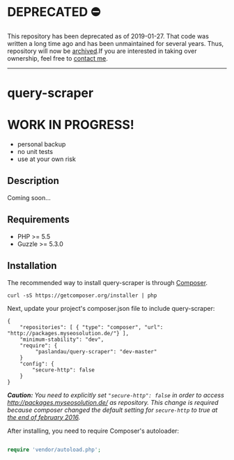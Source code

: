 # DEPRECATED ⛔ 

This repository has been deprecated as of 2019-01-27. That code was written a long time ago and has been unmaintained for several years. Thus, repository will now be [archived](https://github.blog/2017-11-08-archiving-repositories/).If you are interested in taking over ownership, feel free to [contact me](https://www.pascallandau.com/about/).

---

# query-scraper
<!---
[![Build Status](https://travis-ci.org/paslandau/query-scraper.svg?branch=master)](https://travis-ci.org/paslandau/query-scraper)
-->

# WORK IN PROGRESS!

- personal backup
- no unit tests
- use at your own risk

## Description

Coming soon...

## Requirements

- PHP >= 5.5
- Guzzle >= 5.3.0

## Installation

The recommended way to install query-scraper is through [Composer](http://getcomposer.org/).

    curl -sS https://getcomposer.org/installer | php

Next, update your project's composer.json file to include query-scraper:

    {
        "repositories": [ { "type": "composer", "url": "http://packages.myseosolution.de/"} ],
        "minimum-stability": "dev",
        "require": {
             "paslandau/query-scraper": "dev-master"
        }
        "config": {
            "secure-http": false
        }
    }

_**Caution:** You need to explicitly set `"secure-http": false` in order to access http://packages.myseosolution.de/ as repository. 
This change is required because composer changed the default setting for `secure-http` to true at [the end of february 2016](https://github.com/composer/composer/commit/cb59cf0c85e5b4a4a4d5c6e00f827ac830b54c70#diff-c26d84d5bc3eed1fec6a015a8fc0e0a7L55)._


After installing, you need to require Composer's autoloader:
```php

require 'vendor/autoload.php';
```
